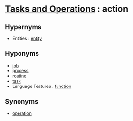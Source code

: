 # [Tasks and Operations][1] : action

## Hypernyms

  - Entities : [entity](/The_Basics/Entities/entity.md)

## Hyponyms

  - [job](job.md)
  - [process](process.md)
  - [routine](routine.md)
  - [task](task.md)
  - Language Features : [function](/Programming_in_General/Language_Features/function.md)

## Synonyms

  - [operation](operation.md)

[1]: README.md
